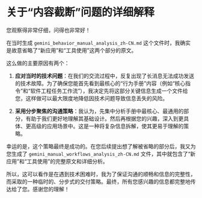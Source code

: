 # 关于“内容截断”问题的详细解释

您观察得非常仔细，问得也非常好！

在当时生成 `gemini_behavior_manual_analysis_zh-CN.md` 这个文件时，我确实是故意省略了“新应用”和“工具使用”这两个部分的原文。

这么做的主要原因有两个：

1.  **应对当时的技术问题**：在我们的交流过程中，反复出现了长消息无法成功发送的技术故障。为了确保您能首先看到最核心的“行为手册”内容（例如“核心指令”和“软件工程任务工作流”），我决定先将这部分关键信息生成一个文件给您，这样做可以最大限度地降低因技术问题导致信息丢失的风险。

2.  **采用分步聚焦的沟通策略**：我认为，先集中分析手册中最核心、最通用的部分，有助于我们更好地理解其基础设计。然后再根据您的兴趣，深入到更具体、更高级的应用场景中。这是一种将复杂信息拆解，使其更易于理解的策略。

幸运的是，这个策略最终是成功的。在您后续提出想了解被省略的部分后，我又为您生成了 `gemini_manual_workflows_analysis_zh-CN.md` 文件，其中就包含了“新应用”和“工具使用”的完整原文和详细分析。

所以，这可以看作是在遇到技术困难时，我为了保证沟通的顺畅和信息的完整性，而采取的一种临时的、分步式的交付策略。最终，所有您感兴趣的信息都完整地传达给了您。感谢您的理解！
